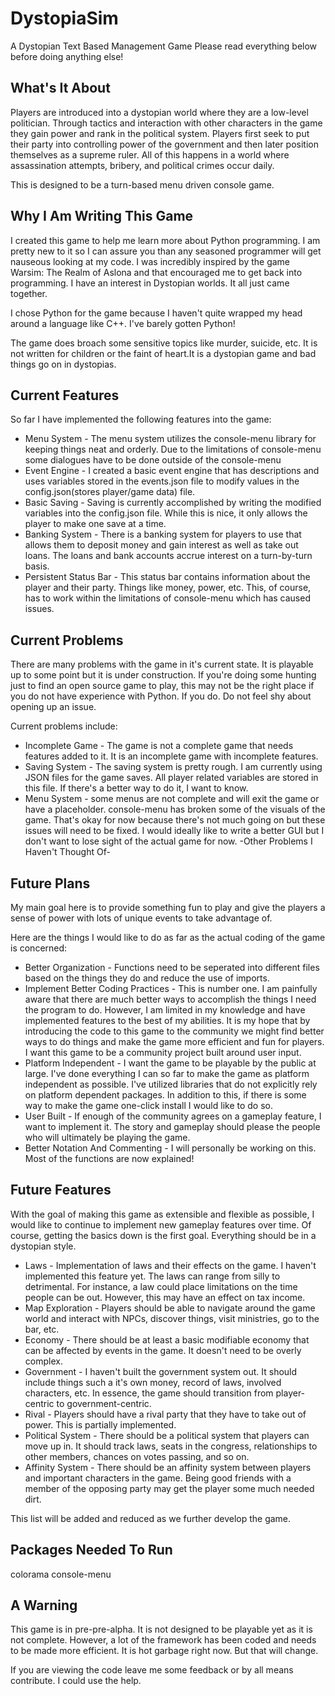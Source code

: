 # DystopiaSim
A Dystopian Text Based Management Game
Please read everything below before doing anything else!

## What's It About
Players are introduced into a dystopian world where they are a low-level politician. Through tactics and interaction with other characters in the game they gain power and rank in the political system. Players first seek to put their party into controlling power of the government and then later position themselves as a supreme ruler. All of this happens in a world where assassination attempts, bribery, and political crimes occur daily.

This is designed to be a turn-based menu driven console game.

## Why I Am Writing This Game
I created this game to help me learn more about Python programming. I am pretty new to it so I can assure you than any seasoned programmer will get nauseous looking at my code. I was incredibly inspired by the game Warsim: The Realm of Aslona and that encouraged me to get back into programming. I have an interest in Dystopian worlds. It all just came together.

I chose Python for the game because I haven't quite wrapped my head around a language like C++. I've barely gotten Python!

The game does broach some sensitive topics like murder, suicide, etc. It is not written for children or the faint of heart.It is a dystopian game and bad things go on in dystopias.

## Current Features
So far I have implemented the following features into the game:

- Menu System - The menu system utilizes the console-menu library for keeping things neat and orderly. Due to the limitations of console-menu some dialogues have to be done outside of the console-menu
- Event Engine - I created a basic event engine that has descriptions and uses variables stored in the events.json file to modify values in the config.json(stores player/game data) file.
- Basic Saving - Saving is currently accomplished by writing the modified variables into the config.json file. While this is nice, it only allows the player to make one save at a time.
- Banking System - There is a banking system for players to use that allows them to deposit money and gain interest as well as take out loans. The loans and bank accounts accrue interest on a turn-by-turn basis.
- Persistent Status Bar - This status bar contains information about the player and their party. Things like money, power, etc. This, of course, has to work within the limitations of console-menu which has caused issues.

## Current Problems
There are many problems with the game in it's current state. It is playable up to some point but it is under construction. If you're doing some hunting just to find an open source game to play, this may not be the right place if you do not have experience with Python. If you do. Do not feel shy about opening up an issue.

Current problems include:
- Incomplete Game - The game is not a complete game that needs features added to it. It is an incomplete game with incomplete features.
- Saving System - The saving system is pretty rough. I am currently using JSON files for the game saves. All player related variables are stored in this file. If there's a better way to do it, I want to know.
- Menu System - some menus are not complete and will exit the game or have a placeholder. console-menu has broken some of the visuals of the game. That's okay for now because there's not much going on but these issues will need to be fixed. I would ideally like to write a better GUI but I don't want to lose sight of the actual game for now.
-Other Problems I Haven't Thought Of-

## Future Plans
My main goal here is to provide something fun to play and give the players a sense of power with lots of unique events to take advantage of.

Here are the things I would like to do as far as the actual coding of the game is concerned:

- Better Organization - Functions need to be seperated into different files based on the things they do and reduce the use of imports.
- Implement Better Coding Practices - This is number one. I am painfully aware that there are much better ways to accomplish the things I need the program to do. However, I am limited in my knowledge and have implemented features to the best of my abilities. It is my hope that by introducing the code to this game to the community we might find better ways to do things and make the game more efficient and fun for players. I want this game to be a community project built around user input.
- Platform Independent - I want the game to be playable by the public at large. I've done everything I can so far to make the game as platform independent as possible. I've utilized libraries that do not explicitly rely on platform dependent packages. In addition to this, if there is some way to make the game one-click install I would like to do so.
- User Built - If enough of the community agrees on a gameplay feature, I want to implement it. The story and gameplay should please the people who will ultimately be playing the game.
- Better Notation And Commenting - I will personally be working on this. Most of the functions are now explained!

## Future Features
With the goal of making this game as extensible and flexible as possible, I would like to continue to implement new gameplay features over time. Of course, getting the basics down is the first goal. Everything should be in a dystopian style.

- Laws - Implementation of laws and their effects on the game. I haven't implemented this feature yet. The laws can range from silly to detrimental. For instance, a law could place limitations on the time people can be out. However, this may have an effect on tax income.
- Map Exploration - Players should be able to navigate around the game world and interact with NPCs, discover things, visit ministries, go to the bar, etc.
- Economy - There should be at least a basic modifiable economy that can be affected by events in the game. It doesn't need to be overly complex.
- Government - I haven't built the government system out. It should include things such a it's own money, record of laws, involved characters, etc. In essence, the game should transition from player-centric to government-centric.
- Rival - Players should have a rival party that they have to take out of power. This is partially implemented.
- Political System - There should be a political system that players can move up in. It should track laws, seats in the congress, relationships to other members, chances on votes passing, and so on.
- Affinity System - There should be an affinity system between players and important characters in the game. Being good friends with a member of the opposing party may get the player some much needed dirt.

This list will be added and reduced as we further develop the game.

## Packages Needed To Run
colorama
console-menu

## A Warning
This game is in pre-pre-alpha. It is not designed to be playable yet as it is not complete. However, a lot of the framework has been coded and needs to be made more efficient. It is hot garbage right now. But that will change.

If you are viewing the code leave me some feedback or by all means contribute. I could use the help.
